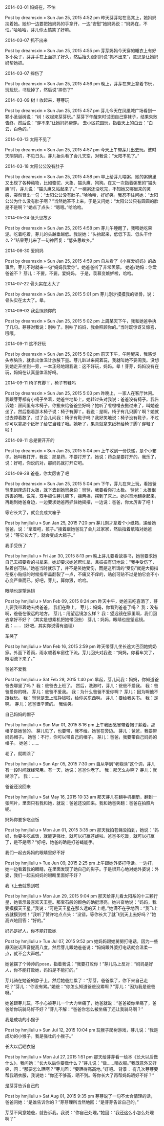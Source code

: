 2014-03-01 妈妈在，不怕

Post by dreamsxin » Sun Jan 25, 2015 4:52 pm
昨天芽芽站在高凳上，她妈妈扶着她。她却一边要把她妈妈的手拿开，一边“安慰”她妈妈说：“妈妈在，不怕。”哈哈哈，芽儿你太搞笑了好嘛。

2014-03-07 抓不出来

Post by dreamsxin » Sun Jan 25, 2015 4:55 pm
芽芽妈妈今天穿的睡衣上有好多小兔子，芽芽手在上面抓了好久，然后抬头跟妈妈说“抓不出来”，意思是让她妈妈帮她抓。

2014-03-07 摔伤了

Post by dreamsxin » Sun Jan 25, 2015 4:56 pm
晚上，芽芽在床上拿着书玩，玩玩玩，书玩掉了，然后说“摔伤了”

2014-03-09 树！收起来，芽芽玩

Post by dreamsxin » Sun Jan 25, 2015 4:57 pm
芽儿今天在凤凰城广场看到一颗小圣诞树说：“树！收起来芽芽玩。”
芽芽下午醒来时试图自己穿袜子，结果失败告终，然后说：“穿不来”让她妈妈帮穿。
去小区花园玩，指着天上的白云：“白云，白色的。”

2014-03-13 太阳不见了

Post by dreamsxin » Sun Jan 25, 2015 4:57 pm
今天上午带芽儿出去玩。彼时天阴阴的，不见日头。芽儿抬头看了会儿天空，对我说：“太阳不见了。”

2014-03-18 太阳公公没有肚子

Post by dreamsxin » Sun Jan 25, 2015 4:58 pm
早上给芽儿喂粥，她的粥碗里又出现了各种动物，比如骆驼、大象、猫头鹰、狗狗。在又一次指着粥里的“猫头鹰”时，芽儿说：“猫头鹰又站起来了。”
一碗粥还没吃完，不知她又哪里来的灵感，突然冒出一句：“太阳公公没有肚子。”哈哈哈，好好笑。我忍不住问她：“太阳公公为什么没有肚子啊？”当然她答不上来，于是又问她：“太阳公公只有圆圆的脸是不是啊？”她点了点头：“嗯嗯。”哈哈哈。

2014-05-24 低头思故乡

Post by dreamsxin » Sun Jan 25, 2015 4:58 pm
芽儿午睡醒了，我喂她吃果泥。吃着吃着，芽儿的头越垂越低。我说她：“头抬起来，低低下去、低头干什么？”结果芽儿来了一句神回复：“低头思故乡。”

2014-06-30 爱妈妈

Post by dreamsxin » Sun Jan 25, 2015 4:59 pm
自从看了《小豆爱妈妈》的故事后，芽儿不时就来一句“妈妈我爱你”。她爸爸听了非常羡慕。
她爸/她妈：你爱爸爸不？
芽儿：不要，不要。爱妈妈。
于是，羡慕变嫉妒啦，哈哈。

2014-07-22 骨头实在太大了

Post by dreamsxin » Sun Jan 25, 2015 5:01 pm
芽儿刚才摸摸我的锁骨，说：骨头实在太大了。晕。

2014-09-02 我会照顾你的	

Post by dreamsxin » Sun Jan 25, 2015 5:02 pm
上周某天下午，我和她爸争执了几句。芽芽对我说：别吵了。别吵了妈妈，我会照顾你的。”当时既惊讶又惊喜，哦哦。

2014-09-11 这不好玩

Post by dreamsxin » Sun Jan 25, 2015 5:02 pm
前天下午，午睡醒来，我感觉头疼脑热，就拿出体温计放腋下量。芽儿趴过来闹着玩，我就叫她不要闹我。没想到她走开坐到一旁，一本正经地跟我说：这不好玩，妈妈。晕！芽芽，妈妈没有在玩，妈妈在认真量体温好吗。

2014-09-11 椅子有脚丫，椅子有鞋吗

Post by dreamsxin » Sun Jan 25, 2015 5:03 pm
昨晚上，一家人在客厅休闲。我跟芽芽都有小椅子坐着，她爸坐地垫上。她转过头对我说：爸爸没有椅子。我告诉她：房间里有木椅子，你搬来给爸爸坐好吗？她听了噔噔噔去搬过来了，叫她爸坐了。然后指着那木椅子说：椅子有脚丫。我说：是啊，椅子有几只脚丫啊？她就过去蹲着数了，过了会儿问我：椅子有鞋子吗？我好笑地说：椅子没有鞋子，不过你可以拿那个纸杯子给它当鞋子哦。她听了，果真就拿来纸杯给椅子脚丫穿鞋子啦！

2014-09-11 总是要开开的

Post by dreamsxin » Sun Jan 25, 2015 5:04 pm
上午收到一份快递，是个小箱子。她叫我打开，我说：那是药，不要打开了。她说：药总是要打开的。我乐了，说：好吧，你说的对，那妈妈就打开它吧。

2014-09-28 爸爸，你太厉害了吧

Post by dreamsxin » Sun Jan 25, 2015 5:04 pm
下午，芽儿在床上玩，看她爸爸来到床边打太极，就下去到她爸身边：爸爸，我要看你打太极。
爸爸：太极很厉害的哦。说完，双手抓住芽儿腋下，摇两摇，摆到了床上。她兴奋地翻身起来，再跑到她爸身边，一边要求她爸再抓住她摇摆，一边说：爸爸，你太厉害了吧！

等它长大了，就会变成大箱子

Post by hmjliuliu » Sun Jan 25, 2015 7:20 pm
芽儿刚才拿着个小纸箱，递给她爸爸，说：“拿着吧，孩子。”接着跟她爸玩了会儿过家家，然后指着纸箱对她爸说：“等它长大了，就会变成大箱子。”

我手受伤了

Post by hmjliuliu » Fri Jan 30, 2015 8:13 pm
晚上芽儿要看故事书，她爸要求她自己去把要看的书拿来，她却要求她爸帮忙拿，且振振有词地说：“我手受伤了，贴着创可贴。”她爸当时就乐了，并不是笑她受伤，而是这所谓的“受伤”就是大拇指在抠小贴纸的时候指甲盖翻裂了一点，不痛又不痒的，贴创可贴不过是怕它会不小心变严重而已。好吧，芽儿，算你狠，哈哈。

眼睛也是望远镜

Post by hmjliuliu » Mon Feb 09, 2015 8:24 pm
昨天中午，她爸去吃喜酒了，芽儿要我带着她去找爸爸。
我们在路上。
芽儿：妈妈，你看到爸爸了吗？
我：没有啊，爸爸在很远的地方。
芽儿：用望远镜怎么样？
我：望远镜在家里啊，我们回去拿好不好？（其实是想乘机把她带回去）
芽儿：妈妈，眼睛也是望远镜。
我：……（好吧，其实你说得有道理）

车哭了

Post by hmjliuliu » Mon Feb 16, 2015 2:59 pm
昨天带芽儿坐长途大巴回她奶奶家。外面下着雨，雨水顺着车窗往下流。芽儿回头对我说：“妈妈，你看车哭了，眼泪流下来了。”

爸爸不爱我

Post by hmjliuliu » Sat Feb 28, 2015 1:40 pm
早起，芽儿问我：妈妈，你知道爸爸去哪里了吗？
我：爸爸去上班了。
然后，洗漱时，芽儿：爸爸不爱我。
我：爸爸爱你的呀。
芽儿：爸爸不爱我。
我：为什么爸爸不爱你啊？
芽儿：因为啊他不跟我玩。
我：爸爸是去上班挣钱啦，给你买东西啊。
芽儿：要给我买书。
我：是啊。
芽儿：爸爸很辛苦的。
我偷笑。

自己妈妈的帽子	

Post by hmjliuliu » Sun Mar 01, 2015 8:16 pm
上午我因感冒带着帽子躺着，那帽子是她爸的。
芽儿见了，也要带，我不给。她爸在旁边。
芽儿：爸爸，我要带妈妈帽子。
她爸：不行，你可以带自己的帽子。
芽儿：爸爸，我要带自己妈妈的帽子。
她爸：……

老了，就糊涂了

Post by hmjliuliu » Sun Apr 05, 2015 7:30 pm
自从学到“老糊涂”这个词，芽儿有一段时间就经常用。有一天，她说：爸爸你老了。
我：那怎么办啊？
芽儿：就糊涂了。
我：……

爸爸还没回来

Post by hmjliuliu » Sat May 16, 2015 10:33 am
那天芽儿在翻手机相册，翻到一张照片，里面只有我和她，就说：爸爸还没回来。我和她爸笑翻：爸爸在拍照片呢。

妈妈你要多吃点饭

Post by hmjliuliu » Mon Jun 01, 2015 3:35 pm
那天我拍苍蝇没拍到，她说：“妈妈，你要多吃点饭，就能更强壮，就可以打赢苍蝇啦。爸爸多吃饭，就可以打赢了，是不是啊？”好吧，她爸的确是打苍蝇能手。

我们一起去妈妈的眼睛里好不好

Post by hmjliuliu » Tue Jun 09, 2015 2:25 pm
上午跟她外婆打电话。一边打，她一边看着我的眼睛，在里面发现了她自己的影子。于是很开心地对她外婆说：外婆，我们一起去妈妈的眼睛里面好不好？

我飞上去就摸到啦

Post by hmjliuliu » Mon Jun 29, 2015 9:04 pm
那天给芽儿看太阳系的十三颗行星，她表示最喜欢天王星。那宝石般的颜色的确挺漂亮。她兴奋地说：“妈妈，我要摸摸天王星。”我说：“可是天王星在那么远的天上呢。”她满不在乎地回：“我飞上去就摸到啦！”我听了赞许地点点头：“没错，等你长大了就飞到天上去好吗？”她高兴地回答：“好的。”

妈妈是好人，你不能打败她

Post by hmjliuliu » Tue Jul 07, 2015 9:52 pm
她妈妈跟她舅舅打电话，因为一些原因说话声音提高八度。然后芽儿跟她爸爸说：“妈妈跟外婆打电话就会温柔一点，就不会大声啦。”

她爸摆了个帅帅的pose，指着我说：“我要打败你！”芽儿马上反对：“妈妈是好人，你不能打败她，妈妈是不能打的。”

芽儿骑在她爸的脖子上，然后她爸扛累了：“芽芽，爸爸累了，你下来自己走吧？”芽儿：“你没有累。”她爸：“你怎么知道爸爸没累啊？”芽儿：“因为我是爸爸呀。”

她爸跟芽儿玩，不小心被芽儿一个大力坐痛了，她爸就说：“爸爸被你坐痛了，爸爸给你玩骑马好不好？”芽儿不解：“爸爸你怎么被坐痛了还让我骑马啊？”

我是成功的小猴子

Post by hmjliuliu » Sun Jul 12, 2015 10:04 pm
玩猴子爬树游戏，芽儿说：“我是成功的小猴子，我是强壮的小猴子。”

长大以后晒衣服

Post by hmjliuliu » Mon Jul 27, 2015 1:51 pm
那天给芽芽看一绘本《长大以后做什么》，我问她：“长大以后你要做什么？”芽儿说：“做……晒衣服。”我既意外又好笑，问：“那要怎么晒啊？”芽儿回：“要晒得高高地。”好吧。
背景：
有几次芽芽要帮我晒衣服，我说她：“你还不够高，晒不到。等你长大了再帮妈妈晒好不好？”

是芽芽告诉自己的

Post by hmjliuliu » Sat Aug 01, 2015 9:35 pm
芽芽说了一句不太合情理的话，爸爸问她：“是谁告诉你的？”芽芽理所当然地回：“是芽芽告诉自己的。”

芽芽不同意她爸，就告诉我。我说：“你自己处理。”她回：“我还这么小怎么处理啊？”